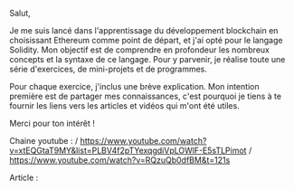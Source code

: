 Salut,

Je me suis lancé dans l'apprentissage du développement blockchain en choisissant Ethereum comme point de départ, et j'ai opté pour le langage Solidity. Mon objectif est de comprendre en profondeur les nombreux concepts et la syntaxe de ce langage. Pour y parvenir, je réalise toute une série d'exercices, de mini-projets et de programmes.

Pour chaque exercice, j'inclus une brève explication. Mon intention première est de partager mes connaissances, c'est pourquoi je tiens à te fournir les liens vers les articles et vidéos qui m'ont été utiles.

Merci pour ton intérêt !

Chaine youtube :
/  https://www.youtube.com/watch?v=xtEQGtaT9MY&list=PLBV4f2pTYexqgdiVpLOWlF-E5sTLPimot
/  https://www.youtube.com/watch?v=RQzuQb0dfBM&t=121s

Article :
